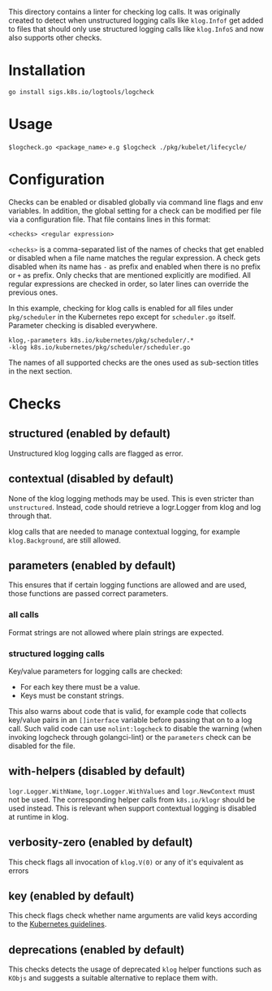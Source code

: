 This directory contains a linter for checking log calls. It was originally
created to detect when unstructured logging calls like `klog.Infof` get added
to files that should only use structured logging calls like `klog.InfoS`
and now also supports other checks.

# Installation

`go install sigs.k8s.io/logtools/logcheck`

# Usage

`$logcheck.go <package_name>`
`e.g $logcheck ./pkg/kubelet/lifecycle/`

# Configuration

Checks can be enabled or disabled globally via command line flags and env
variables. In addition, the global setting for a check can be modified per file
via a configuration file. That file contains lines in this format:

```
<checks> <regular expression>
```

`<checks>` is a comma-separated list of the names of checks that get enabled or
disabled when a file name matches the regular expression. A check gets disabled
when its name has `-` as prefix and enabled when there is no prefix or `+` as
prefix. Only checks that are mentioned explicitly are modified. All regular
expressions are checked in order, so later lines can override the previous
ones.

In this example, checking for klog calls is enabled for all files under
`pkg/scheduler` in the Kubernetes repo except for `scheduler.go`
itself. Parameter checking is disabled everywhere.

```
klog,-parameters k8s.io/kubernetes/pkg/scheduler/.*
-klog k8s.io/kubernetes/pkg/scheduler/scheduler.go
```

The names of all supported checks are the ones used as sub-section titles in
the next section.

# Checks

## structured (enabled by default)

Unstructured klog logging calls are flagged as error.

## contextual (disabled by default)

None of the klog logging methods may be used. This is even stricter than
`unstructured`. Instead, code should retrieve a logr.Logger from klog and log
through that.

klog calls that are needed to manage contextual logging, for example
`klog.Background`, are still allowed.

## parameters (enabled by default)

This ensures that if certain logging functions are allowed and are used, those
functions are passed correct parameters.

### all calls

Format strings are not allowed where plain strings are expected.

### structured logging calls

Key/value parameters for logging calls are checked:
- For each key there must be a value.
- Keys must be constant strings.

This also warns about code that is valid, for example code that collects
key/value pairs in an `[]interface` variable before passing that on to a log
call. Such valid code can use `nolint:logcheck` to disable the warning (when
invoking logcheck through golangci-lint) or the `parameters` check can be
disabled for the file.

## with-helpers (disabled by default)

`logr.Logger.WithName`, `logr.Logger.WithValues` and `logr.NewContext` must not
be used.  The corresponding helper calls from `k8s.io/klogr` should be used
instead. This is relevant when support contextual logging is disabled at
runtime in klog.

## verbosity-zero (enabled by default)

This check flags all invocation of `klog.V(0)` or any of it's equivalent as errors

## key (enabled by default)

This check flags check whether name arguments are valid keys according to the
[Kubernetes guidelines](https://github.com/kubernetes/community/blob/master/contributors/devel/sig-instrumentation/migration-to-structured-logging.md#name-arguments).

## deprecations (enabled by default)

This checks detects the usage of deprecated `klog` helper functions such as `KObjs` and suggests
a suitable alternative to replace them with.
